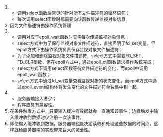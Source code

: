 1. - 调用select函数后常见的针对所有文件描述符的循环语句；
   - 每次调用select函数时都需要向该函数传递监视对象信息。
2. 因为文件描述符由操作系统管理
3. - 调用对应于epoll_wait函数时无需每次传递监视对象信息；
   - select方式中为了保存监视对象文件描述符，直接声明了fd_set变量，但epoll方式下由操作系统负责保存监视对象文件描述符；
   - 为了添加和删除监视对象文件描述符，select方式中需要FD_SET、FD_CLR函数，但在epoll方式中，通过epoll_ctl函数请求操作系统完成；
   - select方式下调用select函数等待文件描述符的变化，而epoll中调用epoll_wait函数；
   - select方式中通过fd_set变量查看监视对象的状态变化，而epoll方式中通过epoll_event结构体将发生变化的文件描述符单独集中到一起。
4. - 服务器端接入者少；
   - 程序应具有兼容性。
5. 在条件触发方式中，只要输入缓冲有数据就会一直通知该事件；边缘触发中输入缓冲收到数据时仅注册一次该事件。
6. 即使输入缓冲收到数据，服务器端也能决定读取和处理这些数据的时间点，这样就给服务器端的实现带来巨大的灵活性。